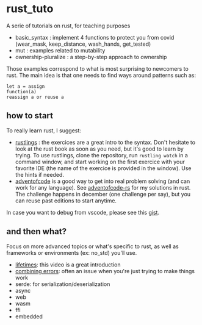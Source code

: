 # rust_tuto
A serie of tutorials on rust, for teaching purposes

- basic_syntax : implement 4 functions to protect you from covid (wear_mask, keep_distance, wash_hands, get_tested)
- mut : examples related to mutability
- ownership-pluralize : a step-by-step approach to ownership

Those examples correspond to what is most surprising to newcomers to rust. 
The main idea is that one needs to find ways around patterns such as:

```
let a = assign 
function(a)
reassign a or reuse a
```

## how to start
To really learn rust, I suggest:
* [rustlings](https://github.com/rust-lang/rustlings) : the exercices are a great intro to the syntax. Don't hesitate to look at the rust book as soon as you need, but it's good to learn by trying. To use rustlings, clone the repository, run `rustling watch` in a command window, and start working on the first exercice with your favorite IDE (the name of the exercice is provided in the window). Use the hints if needed.
* [adventofcode](https://adventofcode.com/) is a good way to get into real problem solving (and can work for any language). See [adventofcode-rs](https://github.com/fimbault/adventofcode-rs) for my solutions in rust. The challenge happens in december (one challenge per say), but you can reuse past editions to start anytime.

In case you want to debug from vscode, please see this [gist](https://gist.github.com/fimbault/cc973b1d33b004c30fdfbeb36ff6ff34).

## and then what?
Focus on more advanced topics or what's specific to rust, as well as frameworks or environments (ex: no_std) you'll use.
* [lifetimes](https://www.youtube.com/watch?v=1QoT9fmPYr8): this video is a great introduction
* [combining errors](https://richard.dallaway.com/2020/01/20/rust-error-chaining.html): often an issue when you're just trying to make things work
* serde: for serialization/deserialization
* async
* web
* wasm
* ffi
* embedded
